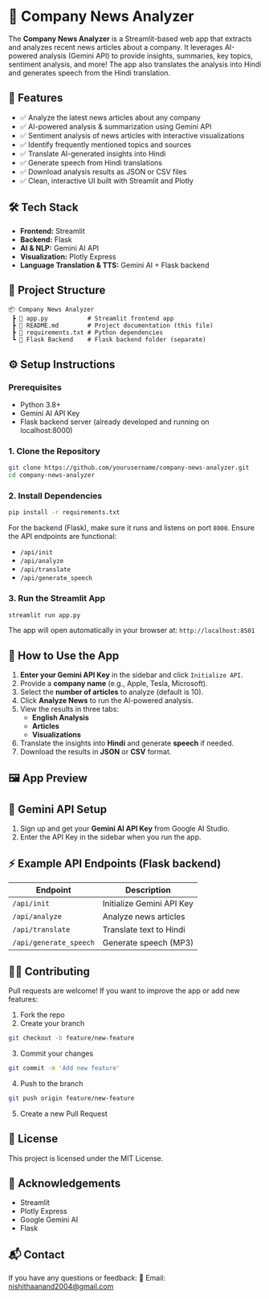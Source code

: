 # 📰 Company News Analyzer

The **Company News Analyzer** is a Streamlit-based web app that extracts and analyzes recent news articles about a company. It leverages AI-powered analysis (Gemini API) to provide insights, summaries, key topics, sentiment analysis, and more! The app also translates the analysis into Hindi and generates speech from the Hindi translation.

## 🚀 Features

- ✅ Analyze the latest news articles about any company
- ✅ AI-powered analysis & summarization using Gemini API
- ✅ Sentiment analysis of news articles with interactive visualizations
- ✅ Identify frequently mentioned topics and sources
- ✅ Translate AI-generated insights into Hindi
- ✅ Generate speech from Hindi translations
- ✅ Download analysis results as JSON or CSV files
- ✅ Clean, interactive UI built with Streamlit and Plotly

## 🛠️ Tech Stack

* **Frontend:** Streamlit
* **Backend:** Flask
* **AI & NLP:** Gemini AI API
* **Visualization:** Plotly Express
* **Language Translation & TTS:** Gemini AI + Flask backend

## 📂 Project Structure

```
📦 Company News Analyzer
 ┣ 📜 app.py           # Streamlit frontend app
 ┣ 📜 README.md        # Project documentation (this file)
 ┣ 📜 requirements.txt # Python dependencies
 ┗ 🔧 Flask Backend    # Flask backend folder (separate)
```

## ⚙️ Setup Instructions

### Prerequisites
* Python 3.8+
* Gemini AI API Key
* Flask backend server (already developed and running on localhost:8000)

### 1. Clone the Repository

```bash
git clone https://github.com/yourusername/company-news-analyzer.git
cd company-news-analyzer
```

### 2. Install Dependencies

```bash
pip install -r requirements.txt
```

For the backend (Flask), make sure it runs and listens on port `8000`. Ensure the API endpoints are functional:
* `/api/init`
* `/api/analyze`
* `/api/translate`
* `/api/generate_speech`

### 3. Run the Streamlit App

```bash
streamlit run app.py
```

The app will open automatically in your browser at: `http://localhost:8501`

## 📝 How to Use the App

1. **Enter your Gemini API Key** in the sidebar and click `Initialize API`.
2. Provide a **company name** (e.g., Apple, Tesla, Microsoft).
3. Select the **number of articles** to analyze (default is 10).
4. Click **Analyze News** to run the AI-powered analysis.
5. View the results in three tabs:
   * **English Analysis**
   * **Articles**
   * **Visualizations**
6. Translate the insights into **Hindi** and generate **speech** if needed.
7. Download the results in **JSON** or **CSV** format.

## 🖼️ App Preview

<!-- Add screenshots here when available -->

## 🔐 Gemini API Setup

1. Sign up and get your **Gemini AI API Key** from Google AI Studio.
2. Enter the API Key in the sidebar when you run the app.

## ⚡ Example API Endpoints (Flask backend)

| Endpoint | Description |
|----------|-------------|
| `/api/init` | Initialize Gemini API Key |
| `/api/analyze` | Analyze news articles |
| `/api/translate` | Translate text to Hindi |
| `/api/generate_speech` | Generate speech (MP3) |

## 🧑‍💻 Contributing

Pull requests are welcome! If you want to improve the app or add new features:

1. Fork the repo
2. Create your branch
```bash
git checkout -b feature/new-feature
```
3. Commit your changes
```bash
git commit -m 'Add new feature'
```
4. Push to the branch
```bash
git push origin feature/new-feature
```
5. Create a new Pull Request

## 📄 License

This project is licensed under the MIT License.

## 🙌 Acknowledgements

* Streamlit
* Plotly Express
* Google Gemini AI
* Flask

## 📬 Contact

If you have any questions or feedback:
📧 Email: nishithaanand2004@gmail.com

